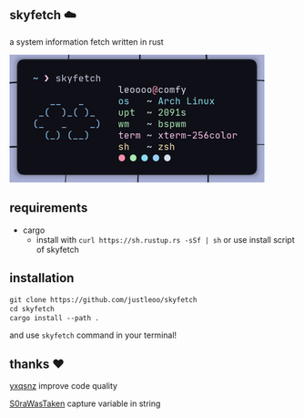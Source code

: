 ## skyfetch ☁️

a system information fetch written in rust

<img src="unknown.png">

## requirements

- cargo
  - install with `curl https://sh.rustup.rs -sSf | sh` or use install script of skyfetch

## installation 

```
git clone https://github.com/justleoo/skyfetch
cd skyfetch
cargo install --path .
```

and use `skyfetch` command in your terminal!

## thanks :heart:

[yxqsnz](https://github.com/yxqsnz) improve code quality

[S0raWasTaken](https://github.com/s0rawastaken) capture variable in string
